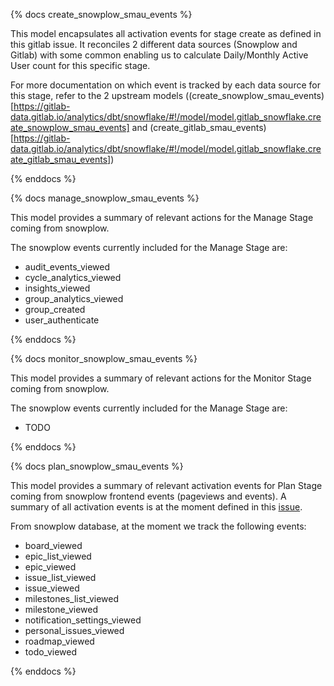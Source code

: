 {% docs create_snowplow_smau_events %}

This model encapsulates all activation events for stage create as defined in this gitlab issue. It reconciles 2 different data sources (Snowplow and Gitlab) with some common enabling us to calculate Daily/Monthly Active User count for this specific stage.

For more documentation on which event is tracked by each data source for this stage, refer to the 2 upstream models ((create_snowplow_smau_events)[https://gitlab-data.gitlab.io/analytics/dbt/snowflake/#!/model/model.gitlab_snowflake.create_snowplow_smau_events] and (create_gitlab_smau_events)[https://gitlab-data.gitlab.io/analytics/dbt/snowflake/#!/model/model.gitlab_snowflake.create_gitlab_smau_events])

{% enddocs %}


{% docs manage_snowplow_smau_events %}

This model provides a summary of relevant actions for the Manage Stage coming from snowplow.

The snowplow events currently included for the Manage Stage are:
* audit_events_viewed
* cycle_analytics_viewed
* insights_viewed
* group_analytics_viewed
* group_created
* user_authenticate

{% enddocs %}


{% docs monitor_snowplow_smau_events %}

This model provides a summary of relevant actions for the Monitor Stage coming from snowplow.

The snowplow events currently included for the Manage Stage are:
* TODO

{% enddocs %}


{% docs plan_snowplow_smau_events %}

This model provides a summary of relevant activation events for Plan Stage coming from snowplow frontend events (pageviews and events). A summary of all activation events is at the moment defined in this [issue](https://gitlab.com/gitlab-org/telemetry/issues/48).

From snowplow database, at the moment we track the following events:

* board_viewed
* epic_list_viewed
* epic_viewed
* issue_list_viewed
* issue_viewed
* milestones_list_viewed
* milestone_viewed
* notification_settings_viewed
* personal_issues_viewed
* roadmap_viewed
* todo_viewed

{% enddocs %}
